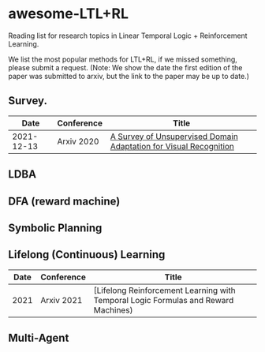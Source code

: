 # awesome-LTL+RL
Reading list for research topics in Linear Temporal Logic + Reinforcement Learning.

We list the most popular methods for LTL+RL, if we missed something, please submit a request.
(Note: We show the date the first edition of the paper was submitted to arxiv, but the link to the paper may be up to date.)


## Survey.
Date|Conference|Title
-----|-----|-----
2021-12-13|Arxiv 2020|[A Survey of Unsupervised Domain Adaptation for Visual Recognition](https://arxiv.org/abs/2112.06745)

## LDBA 

## DFA (reward machine)

## Symbolic Planning

## Lifelong (Continuous) Learning
Date|Conference|Title
-----|-----|-----
2021|Arxiv 2021|[Lifelong Reinforcement Learning with Temporal Logic Formulas and Reward Machines)

## Multi-Agent

